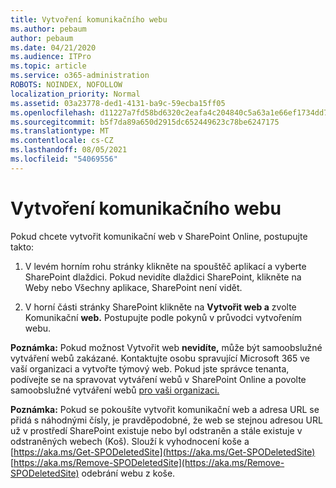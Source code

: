 ```yaml
---
title: Vytvoření komunikačního webu
ms.author: pebaum
author: pebaum
ms.date: 04/21/2020
ms.audience: ITPro
ms.topic: article
ms.service: o365-administration
ROBOTS: NOINDEX, NOFOLLOW
localization_priority: Normal
ms.assetid: 03a23778-ded1-4131-ba9c-59ecba15ff05
ms.openlocfilehash: d11227a7fd58bd6320c2eafa4c204840c5a63a1e66ef1734dd781a3c1c0d3131
ms.sourcegitcommit: b5f7da89a650d2915dc652449623c78be6247175
ms.translationtype: MT
ms.contentlocale: cs-CZ
ms.lasthandoff: 08/05/2021
ms.locfileid: "54069556"
---
```

# <a name="create-a-communication-site"></a>Vytvoření komunikačního webu

Pokud chcete vytvořit komunikační web v SharePoint Online, postupujte takto: 
  
1. V levém horním rohu stránky klikněte na spouštěč aplikací a vyberte SharePoint dlaždici. Pokud nevidíte dlaždici SharePoint, klikněte na  Weby nebo Všechny aplikace, SharePoint není vidět.  
    
2. V horní části stránky SharePoint klikněte na **Vytvořit web a** zvolte Komunikační **web.** Postupujte podle pokynů v průvodci vytvořením webu. 
    
 **Poznámka:** Pokud možnost Vytvořit web **nevidíte,** může být samoobslužné vytváření webů zakázané. Kontaktujte osobu spravující Microsoft 365 ve vaší organizaci a vytvořte týmový web. Pokud jste správce tenanta, podívejte se na spravovat vytváření webů v SharePoint Online a povolte samoobslužné vytváření webů [pro vaši organizaci.](https://go.microsoft.com/fwlink/?linkid=2018780)
  
 **Poznámka:** Pokud se pokoušíte vytvořit komunikační web a adresa URL se přidá s náhodnými čísly, je pravděpodobné, že web se stejnou adresou URL už v prostředí SharePoint existuje nebo byl odstraněn a stále existuje v odstraněných webech (Koš). Slouží k vyhodnocení koše a [https://aka.ms/Get-SPODeletedSite](https://aka.ms/Get-SPODeletedSite) [https://aka.ms/Remove-SPODeletedSite](https://aka.ms/Remove-SPODeletedSite) odebrání webu z koše. 
  

